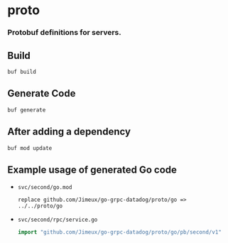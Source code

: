 # proto

### Protobuf definitions for servers.

## Build

`buf build`

## Generate Code

`buf generate`

## After adding a dependency

`buf mod update`

## Example usage of generated Go code

- `svc/second/go.mod`
    ```
    replace github.com/Jimeux/go-grpc-datadog/proto/go => ../../proto/go
    ```

- `svc/second/rpc/service.go`
    ```go
    import "github.com/Jimeux/go-grpc-datadog/proto/go/pb/second/v1"
    ```
